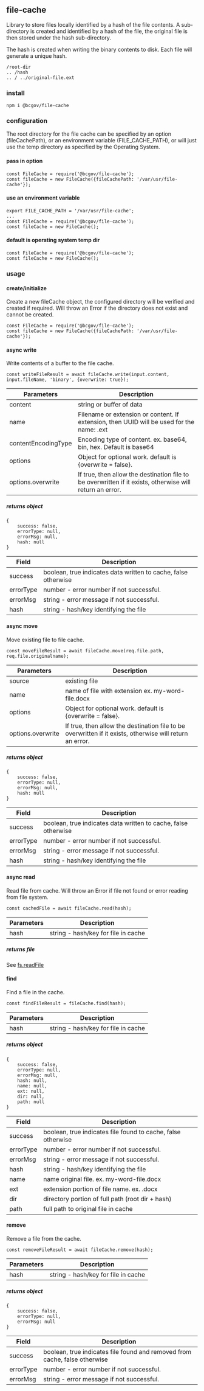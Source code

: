 ## file-cache
Library to store files locally identified by a hash of the file contents.  A sub-directory is created and identified by a hash of the file, the original file is then stored under the hash sub-directory.  

The hash is created when writing the binary contents to disk.  Each file will generate a unique hash.  

```
/root-dir
.. /hash
.. / ../original-file.ext
```

### install
```
npm i @bcgov/file-cache
```

### configuration
The root directory for the file cache can be specified by an option (fileCachePath), or an environment variable (FILE\_CACHE\_PATH), or will just use the temp directory as specified by the Operating System.

#### pass in option
```
const FileCache = require('@bcgov/file-cache');
const fileCache = new FileCache({fileCachePath: '/var/usr/file-cache'});
```

#### use an environment variable
```
export FILE_CACHE_PATH = '/var/usr/file-cache';
...
const FileCache = require('@bcgov/file-cache');
const fileCache = new FileCache();
```

#### default is operating system temp dir
```
const FileCache = require('@bcgov/file-cache');
const fileCache = new FileCache();
```

### usage

#### create/initialize
Create a new fileCache object, the configured directory will be verified and created if required.  Will throw an Error if the directory does not exist and cannot be created.  

```
const FileCache = require('@bcgov/file-cache');
const fileCache = new FileCache({fileCachePath: '/var/usr/file-cache'});
```

#### async write
Write contents of a buffer to the file cache.

```
const writeFileResult = await fileCache.write(input.content, input.fileName, 'binary', {overwrite: true});

```

| Parameters | Description |
| --- | --- |
| content | string or buffer of data |
| name | Filename or extension or content.  If extension, then UUID will be used for the name: <UUID>.ext |
| contentEncodingType | Encoding type of content. ex. base64, bin, hex.  Default is base64 |
| options | Object for optional work.  default is {overwrite = false}. |
| options.overwrite | If true, then allow the destination file to be overwritten if it exists, otherwise will return an error. |

##### returns object
```
{ 
    success: false, 
    errorType: null, 
    errorMsg: null, 
    hash: null
}
```

| Field | Description |
| --- | --- |
| success | boolean, true indicates data written to cache, false otherwise |
| errorType | number - error number if not successful. |
| errorMsg | string - error message if not successful. |
| hash | string - hash/key identifying the file |

#### async move
Move existing file to file cache.

```
const moveFileResult = await fileCache.move(req.file.path, req.file.originalname);

```

| Parameters | Description |
| --- | --- |
| source | existing file |
| name | name of file with extension ex. my-word-file.docx |
| options | Object for optional work.  default is {overwrite = false}. |
| options.overwrite | If true, then allow the destination file to be overwritten if it exists, otherwise will return an error. |

##### returns object
```
{ 
    success: false, 
    errorType: null, 
    errorMsg: null, 
    hash: null
}
```

| Field | Description |
| --- | --- |
| success | boolean, true indicates data written to cache, false otherwise |
| errorType | number - error number if not successful. |
| errorMsg | string - error message if not successful. |
| hash | string - hash/key identifying the file |

#### async read
Read file from cache.  Will throw an Error if file not found or error reading from file system.  

```
const cachedFile = await fileCache.read(hash);
```

| Parameters | Description |
| --- | --- |
| hash | string - hash/key for file in cache |

##### returns file
See [fs.readFile](https://nodejs.org/api/fs.html#fs_fs_readfile_path_options_callback)

#### find
Find a file in the cache.  

```
const findFileResult = fileCache.find(hash);
```

| Parameters | Description |
| --- | --- |
| hash | string - hash/key for file in cache |

##### returns object
```
{ 
    success: false,
    errorType: null,
    errorMsg: null,
    hash: null,
    name: null,
    ext: null,
    dir: null,
    path: null
}
```

| Field | Description |
| --- | --- |
| success | boolean, true indicates file found to cache, false otherwise |
| errorType | number - error number if not successful. |
| errorMsg | string - error message if not successful. |
| hash | string - hash/key identifying the file |
| name | name original file. ex. my-word-file.docx |
| ext | extension portion of file name. ex. .docx |
| dir | directory portion of full path (root dir + hash) |
| path | full path to original file in cache |

#### remove
Remove a file from the cache.  

```
const removeFileResult = await fileCache.remove(hash);
```

| Parameters | Description |
| --- | --- |
| hash | string - hash/key for file in cache |

##### returns object
```
{ 
    success: false,
    errorType: null,
    errorMsg: null
}
```

| Field | Description |
| --- | --- |
| success | boolean, true indicates file found and removed from cache, false otherwise |
| errorType | number - error number if not successful. |
| errorMsg | string - error message if not successful. |
